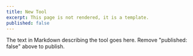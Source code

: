 ```yaml
---
title: New Tool
excerpt: This page is not rendered, it is a template.
published: false 
---
```

The text in Markdown describing the tool goes here. Remove "published: false" above to publish. 